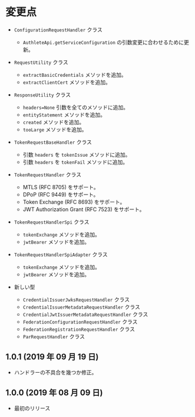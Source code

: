変更点
======

- `ConfigurationRequestHandler` クラス
  - `AuthleteApi.getServiceConfiguration` の引数変更に合わせるために更新。

- `RequestUtility` クラス
  - `extractBasicCredentials` メソッドを追加。
  - `extractClientCert` メソッドを追加。

- `ResponseUtility` クラス
  - `headers=None` 引数を全てのメソッドに追加。
  - `entityStatement` メソッドを追加。
  - `created` メソッドを追加。
  - `tooLarge` メソッドを追加。

- `TokenRequestBaseHandler` クラス
  - 引数 `headers` を `tokenIssue` メソッドに追加。
  - 引数 `headers` を `tokenFail` メソッドに追加。

- `TokenRequestHandler` クラス
  - MTLS (RFC 8705) をサポート。
  - DPoP (RFC 9449) をサポート。
  - Token Exchange (RFC 8693) をサポート。
  - JWT Authorization Grant (RFC 7523) をサポート。

- `TokenRequestHandlerSpi` クラス
  - `tokenExchange` メソッドを追加。
  - `jwtBearer` メソッドを追加。

- `TokenRequestHandlerSpiAdapter` クラス
  - `tokenExchange` メソッドを追加。
  - `jwtBearer` メソッドを追加。

- 新しい型
  - `CredentialIssuerJwksRequestHandler` クラス
  - `CredentialIssuerMetadataRequestHandler` クラス
  - `CredentialJwtIssuerMetadataRequestHandler` クラス
  - `FederationConfigurationRequestHandler` クラス
  - `FederationRegistrationRequestHandler` クラス
  - `ParRequestHandler` クラス

1.0.1 (2019 年 09 月 19 日)
---------------------------

- ハンドラーの不具合を幾つか修正。

1.0.0 (2019 年 08 月 09 日)
---------------------------

- 最初のリリース
